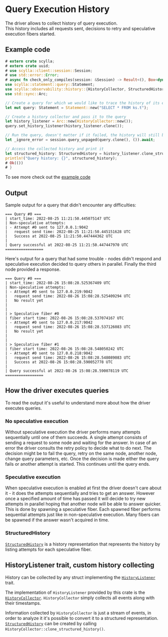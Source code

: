 # Query Execution History

The driver allows to collect history of query execution.\
This history includes all requests sent, decisions to retry and speculative execution fibers started.

## Example code

```rust
# extern crate scylla;
# extern crate uuid;
# use scylla::client::session::Session;
# use std::error::Error;
# async fn check_only_compiles(session: &Session) -> Result<(), Box<dyn Error>> {
use scylla::statement::query::Statement;
use scylla::observability::history::{HistoryCollector, StructuredHistory};
use std::sync::Arc;

// Create a query for which we would like to trace the history of its execution
let mut query: Statement = Statement::new("SELECT * FROM ks.t");

// Create a history collector and pass it to the query
let history_listener = Arc::new(HistoryCollector::new());
query.set_history_listener(history_listener.clone());

// Run the query, doesn't matter if it failed, the history will still be saved
let _ignore_error = session.query_unpaged(query.clone(), ()).await;

// Access the collected history and print it
let structured_history: StructuredHistory = history_listener.clone_structured_history();
println!("Query history: {}", structured_history);
# Ok(())
# }
```
To see more check out the [example code](https://github.com/scylladb/scylla-rust-driver/blob/main/examples/query_history.rs)

## Output

Sample output for a query that didn't encounter any difficulties:
```none
=== Query #0 ===
| start_time: 2022-08-25 11:21:50.445075147 UTC
| Non-speculative attempts:
| - Attempt #0 sent to 127.0.0.1:9042
|   request send time: 2022-08-25 11:21:50.445151628 UTC
|   Success at 2022-08-25 11:21:50.447444362 UTC
|
| Query successful at 2022-08-25 11:21:50.447447970 UTC
=================
```

Here's output for a query that had some trouble - nodes didn't respond and speculative execution decided to query others in parallel.
Finally the third node provided a response.
```none
=== Query #0 ===
| start_time: 2022-08-26 15:08:28.525367409 UTC
| Non-speculative attempts:
| - Attempt #0 sent to 127.0.0.219:9042
|   request send time: 2022-08-26 15:08:28.525409294 UTC
|   No result yet
|
|
| > Speculative fiber #0
| fiber start time: 2022-08-26 15:08:28.537074167 UTC
| - Attempt #0 sent to 127.0.0.217:9042
|   request send time: 2022-08-26 15:08:28.537126083 UTC
|   No result yet
|
|
| > Speculative fiber #1
| fiber start time: 2022-08-26 15:08:28.548050242 UTC
| - Attempt #0 sent to 127.0.0.218:9042
|   request send time: 2022-08-26 15:08:28.548089083 UTC
|   Success at 2022-08-26 15:08:28.590052778 UTC
|
| Query successful at 2022-08-26 15:08:28.590078119 UTC
=================
```

## How the driver executes queries

To read the output it's useful to understand more about how the driver executes queries.

### No speculative execution
Without speculative execution the driver performs many attempts sequentially until one of them succeeds.
A single attempt consists of sending a request to some node and waiting for the answer.
In case of an error the driver consults the retry policy to decide what to do next.
The decision might be to fail the query, retry on the same node, another node, change query parameters, etc.
Once the decision is made either the query fails or another attempt is started. This continues until the query ends.

### Speculative execution
When speculative execution is enabled at first the driver doesn't care about it - it does the attempts sequentially and tries to get an answer.
However once a specified amount of time has passed it will decide to try new attempts in parallel
hoping that another node will be able to answer quicker.
This is done by spawning a speculative fiber. Each spawned fiber performs sequential attempts just like in non-speculative execution.
Many fibers can be spawned if the answer wasn't acquired in time.

### StructuredHistory
[`StructuredHistory`](https://docs.rs/scylla/latest/scylla/history/struct.StructuredHistory.html)
is a history representation that represents the history by listing attempts for each speculative fiber.

## HistoryListener trait, custom history collecting

History can be collected by any struct implementing the
[`HistoryListener`](https://docs.rs/scylla/latest/scylla/history/trait.HistoryListener.html) trait.

The implementation of `HistoryListener` provided by this crate is the
[`HistoryCollector`](https://docs.rs/scylla/latest/scylla/history/struct.HistoryCollector.html).
`HistoryCollector` simply collects all events along with their timestamps.

Information collected by `HistoryCollector` is just a stream of events, in order to analyze it it's possible
to convert it to a structured representation.
[`StructuredHistory`](https://docs.rs/scylla/latest/scylla/history/struct.StructuredHistory.html)
can be created by calling `HistoryCollector::clone_structured_history()`.
